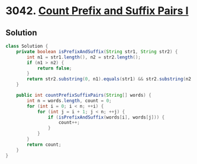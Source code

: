 # 3042. [Count Prefix and Suffix Pairs I](https://leetcode.com/problems/count-prefix-and-suffix-pairs-i/description/?envType=daily-question&envId=2025-01-08)

## Solution

```java
class Solution {
    private boolean isPrefixAndSuffix(String str1, String str2) {
        int n1 = str1.length(), n2 = str2.length();
        if (n1 > n2) {
            return false;
        }
        return str2.substring(0, n1).equals(str1) && str2.substring(n2 - n1).equals(str1);
    }

    public int countPrefixSuffixPairs(String[] words) {
        int n = words.length, count = 0;
        for (int i = 0; i < n; ++i) {
            for (int j = i + 1; j < n; ++j) {
                if (isPrefixAndSuffix(words[i], words[j])) {
                    count++;
                }
            }
        }
        return count;
    }
}
```
